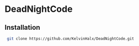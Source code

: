 # DeadNightCode

## Installation 
``` bash
 git clone https://github.com/KelvinHalx/DeadNightCode.git
 

```
